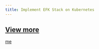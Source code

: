 ```yaml
---
title: Implement EFK Stack on Kubernetes
---
```


## [View more](https://ductn.info/EFK-stack-on-Kubernetes/)

[me](https://ductn.info/about)
